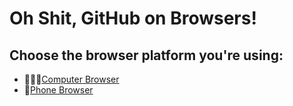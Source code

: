 # Oh Shit, GitHub on Browsers!

## Choose the browser platform you're using:

 - 👨🏻‍💻[Computer Browser](/HowTo/Browser/PC/)
 - 📲[Phone Browser](/HowTo/Browser/Phone/)